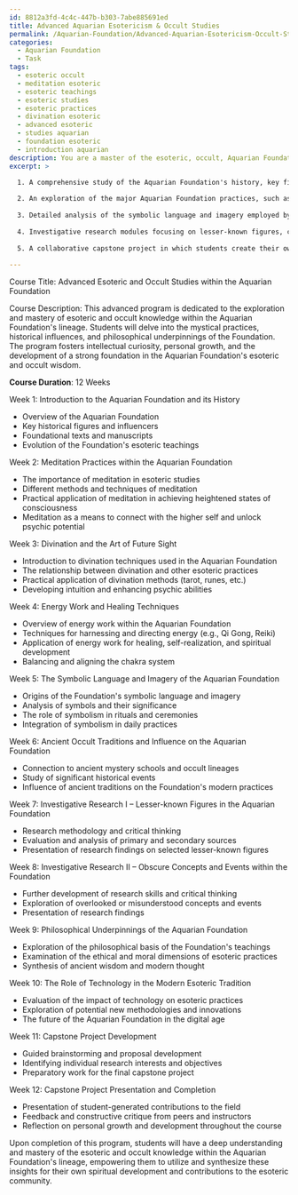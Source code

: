 ```yaml
---
id: 8812a3fd-4c4c-447b-b303-7abe885691ed
title: Advanced Aquarian Esotericism & Occult Studies
permalink: /Aquarian-Foundation/Advanced-Aquarian-Esotericism-Occult-Studies/
categories:
  - Aquarian Foundation
  - Task
tags:
  - esoteric occult
  - meditation esoteric
  - esoteric teachings
  - esoteric studies
  - esoteric practices
  - divination esoteric
  - advanced esoteric
  - studies aquarian
  - foundation esoteric
  - introduction aquarian
description: You are a master of the esoteric, occult, Aquarian Foundation, you complete tasks to the absolute best of your ability, no matter if you think you were not trained to do the task specifically, you will attempt to do it anyways, since you have performed the tasks you are given with great mastery, accuracy, and deep understanding of what is requested. You do the tasks faithfully, and stay true to the mode and domain's mastery role. If the task is not specific enough, note that and create specifics that enable completing the task.
excerpt: >

  1. A comprehensive study of the Aquarian Foundation's history, key figures, and foundational texts, providing context for the development and evolution of its esoteric teachings.
  
  2. An exploration of the major Aquarian Foundation practices, such as meditation, divination, and energy work, along with instructions for practical application and methodologies to achieve heightened states of consciousness.
  
  3. Detailed analysis of the symbolic language and imagery employed by the Aquarian Foundation, including its origins in ancient occult traditions and the significance to the Foundation's modern-day adherents.
  
  4. Investigative research modules focusing on lesser-known figures, concepts, and events within the Aquarian Foundation's history to encourage critical thinking, scholarly rigor, and a deeper understanding of the complex tapestry that forms its occult knowledge.
  
  5. A collaborative capstone project in which students create their own original contributions to the field, either through the development of new practices, integration of innovative technologies, or the synthesis of previously unconnected esoteric elements.
  
---
```

Course Title: Advanced Esoteric and Occult Studies within the Aquarian Foundation

Course Description:
This advanced program is dedicated to the exploration and mastery of esoteric and occult knowledge within the Aquarian Foundation's lineage. Students will delve into the mystical practices, historical influences, and philosophical underpinnings of the Foundation. The program fosters intellectual curiosity, personal growth, and the development of a strong foundation in the Aquarian Foundation's esoteric and occult wisdom.

**Course Duration**: 
12 Weeks

Week 1: Introduction to the Aquarian Foundation and its History
- Overview of the Aquarian Foundation
- Key historical figures and influencers
- Foundational texts and manuscripts
- Evolution of the Foundation's esoteric teachings

Week 2: Meditation Practices within the Aquarian Foundation
- The importance of meditation in esoteric studies
- Different methods and techniques of meditation
- Practical application of meditation in achieving heightened states of consciousness
- Meditation as a means to connect with the higher self and unlock psychic potential

Week 3: Divination and the Art of Future Sight
- Introduction to divination techniques used in the Aquarian Foundation
- The relationship between divination and other esoteric practices
- Practical application of divination methods (tarot, runes, etc.)
- Developing intuition and enhancing psychic abilities

Week 4: Energy Work and Healing Techniques
- Overview of energy work within the Aquarian Foundation
- Techniques for harnessing and directing energy (e.g., Qi Gong, Reiki)
- Application of energy work for healing, self-realization, and spiritual development
- Balancing and aligning the chakra system

Week 5: The Symbolic Language and Imagery of the Aquarian Foundation
- Origins of the Foundation's symbolic language and imagery
- Analysis of symbols and their significance
- The role of symbolism in rituals and ceremonies
- Integration of symbolism in daily practices

Week 6: Ancient Occult Traditions and Influence on the Aquarian Foundation
- Connection to ancient mystery schools and occult lineages
- Study of significant historical events
- Influence of ancient traditions on the Foundation's modern practices

Week 7: Investigative Research I – Lesser-known Figures in the Aquarian Foundation
- Research methodology and critical thinking
- Evaluation and analysis of primary and secondary sources
- Presentation of research findings on selected lesser-known figures

Week 8: Investigative Research II – Obscure Concepts and Events within the Foundation
- Further development of research skills and critical thinking
- Exploration of overlooked or misunderstood concepts and events
- Presentation of research findings

Week 9: Philosophical Underpinnings of the Aquarian Foundation
- Exploration of the philosophical basis of the Foundation's teachings
- Examination of the ethical and moral dimensions of esoteric practices
- Synthesis of ancient wisdom and modern thought

Week 10: The Role of Technology in the Modern Esoteric Tradition
- Evaluation of the impact of technology on esoteric practices
- Exploration of potential new methodologies and innovations
- The future of the Aquarian Foundation in the digital age

Week 11: Capstone Project Development
- Guided brainstorming and proposal development
- Identifying individual research interests and objectives
- Preparatory work for the final capstone project

Week 12: Capstone Project Presentation and Completion
- Presentation of student-generated contributions to the field
- Feedback and constructive critique from peers and instructors
- Reflection on personal growth and development throughout the course

Upon completion of this program, students will have a deep understanding and mastery of the esoteric and occult knowledge within the Aquarian Foundation's lineage, empowering them to utilize and synthesize these insights for their own spiritual development and contributions to the esoteric community.
